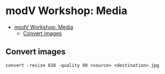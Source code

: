 # modV Workshop: Media

- [modV Workshop: Media](#modv-workshop-media)
  - [Convert images](#convert-images)

## Convert images

```
convert -resize 838 -quality 90 <source> <destination>.jpg
```